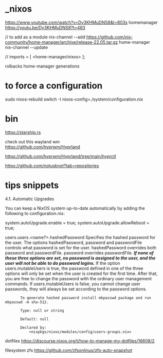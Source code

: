 # _nixos

https://www.youtube.com/watch?v=Dy3KHMuDNS8&t=803s
homemanager 
https://youtu.be/Dy3KHMuDNS8?t=483

// to add as a module
 nix-channel --add https://github.com/nix-community/home-manager/archive/release-22.05.tar.gz home-manager
 nix-channel --update
 
 // imports = [ <home-manager/nixos> ];

rolbacks
home-manager generations

# to force a configuration
sudo nixos-rebuild switch -I nixos-config=./system/configuration.nix






# bin
https://starship.rs

check out this wayland wm   
https://github.com/hyprwm/Hyprland

https://github.com/hyprwm/Hyprland/tree/main/hyprctl

https://github.com/notusknot?tab=repositories




# tips snippets


4.1. Automatic Upgrades

You can keep a NixOS system up-to-date automatically by adding the following to configuration.nix:

system.autoUpgrade.enable = true;
system.autoUpgrade.allowReboot = true;




users.users.<name?>.hashedPassword
           Specifies the hashed password for the user. The options hashedPassword, password and passwordFile controls what password is set for the
           user.  hashedPassword overrides both password and passwordFile.  password overrides passwordFile. ***If none of these three options are
           set, no password is assigned to the user, and the user will not be able to do password logins.*** If the option users.mutableUsers is
           true, the password defined in one of the three options will only be set when the user is created for the first time. After that, you
           are free to change the password with the ordinary user management commands. If users.mutableUsers is false, you cannot change user
           passwords, they will always be set according to the password options.

           To generate hashed password install mkpasswd package and run mkpasswd -m sha-512.

           Type: null or string

           Default: null

           Declared by:
               <nixpkgs/nixos/modules/config/users-groups.nix>




dotfiles
https://discourse.nixos.org/t/how-to-manage-my-dotfiles/16608/2



filesystem
zfs
https://github.com/zfsonlinux/zfs-auto-snapshot